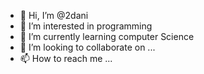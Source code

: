 - 👋 Hi, I’m @2dani
- 👀 I’m interested in programming
- 🌱 I’m currently learning computer Science
- 💞️ I’m looking to collaborate on ...
- 📫 How to reach me ...

<!---
2dani/2dani is a ✨ special ✨ repository because its `README.md` (this file) appears on your GitHub profile.
You can click the Preview link to take a look at your changes.
--->
